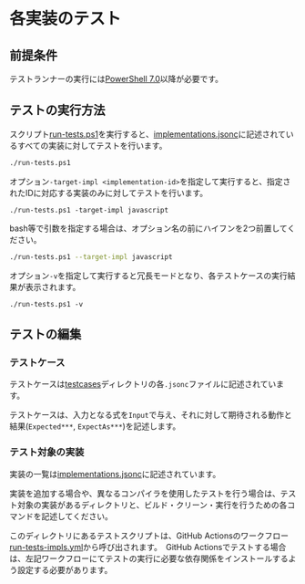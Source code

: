 # 各実装のテスト
## 前提条件
テストランナーの実行には[PowerShell 7.0](https://docs.microsoft.com/en-us/powershell/scripting/whats-new/what-s-new-in-powershell-70)以降が必要です。

## テストの実行方法
スクリプト[run-tests.ps1](./run-tests.ps1)を実行すると、[implementations.jsonc](./implementations.jsonc)に記述されているすべての実装に対してテストを行います。

```sh
./run-tests.ps1
```

オプション`-target-impl <implementation-id>`を指定して実行すると、指定されたIDに対応する実装のみに対してテストを行います。

```pwsh
./run-tests.ps1 -target-impl javascript
```

bash等で引数を指定する場合は、オプション名の前にハイフンを2つ前置してください。

```sh
./run-tests.ps1 --target-impl javascript
```

オプション`-v`を指定して実行すると冗長モードとなり、各テストケースの実行結果が表示されます。

```pwsh
./run-tests.ps1 -v
```

## テストの編集
### テストケース
テストケースは[testcases](./testcases/)ディレクトリの各`.jsonc`ファイルに記述されています。

テストケースは、入力となる式を`Input`で与え、それに対して期待される動作と結果(`Expected***`, `ExpectAs***`)を記述します。

### テスト対象の実装
実装の一覧は[implementations.jsonc](./implementations.jsonc)に記述されています。

実装を追加する場合や、異なるコンパイラを使用したテストを行う場合は、テスト対象の実装があるディレクトリと、ビルド・クリーン・実行を行うための各コマンドを記述してください。

このディレクトリにあるテストスクリプトは、GitHub Actionsのワークフロー[run-tests-impls.yml](/.github/workflows/run-tests-impls.yml)から呼び出されます。　GitHub Actionsでテストする場合は、左記ワークフローにてテストの実行に必要な依存関係をインストールするよう設定する必要があります。
